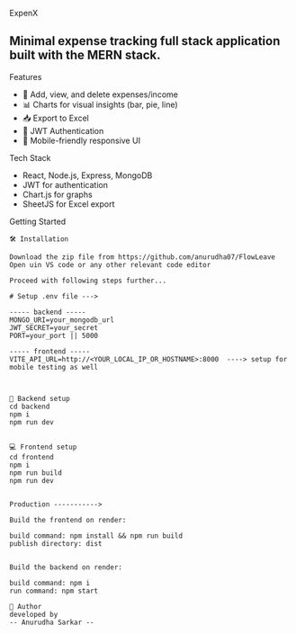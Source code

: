  ExpenX

Minimal expense tracking full stack application built with the MERN stack.
---
 Features

- 🧾 Add, view, and delete expenses/income  
- 📊 Charts for visual insights (bar, pie, line)  
- 📥 Export to Excel  
- 🔐 JWT Authentication  
- 📱 Mobile-friendly responsive UI  

 Tech Stack

- React, Node.js, Express, MongoDB  
- JWT for authentication  
- Chart.js for graphs  
- SheetJS for Excel export  

 Getting Started

```
🛠️ Installation

Download the zip file from https://github.com/anurudha07/FlowLeave
Open uin VS code or any other relevant code editor

Proceed with following steps further...

# Setup .env file --->

----- backend -----
MONGO_URI=your_mongodb_url
JWT_SECRET=your_secret
PORT=your_port || 5000

----- frontend -----
VITE_API_URL=http://<YOUR_LOCAL_IP_OR_HOSTNAME>:8000  ----> setup for mobile testing as well



🔗 Backend setup
cd backend
npm i
npm run dev


💻 Frontend setup
cd frontend
npm i
npm run build
npm run dev


Production ----------->

Build the frontend on render:

build command: npm install && npm run build
publish directory: dist


Build the backend on render:

build command: npm i
run command: npm start

🙌 Author
developed by 
-- Anurudha Sarkar --


